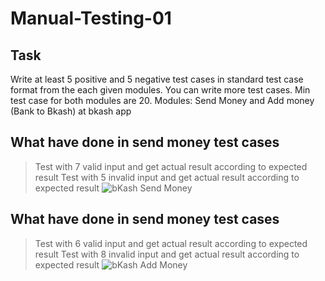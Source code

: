 # Manual-Testing-01

## Task
Write at least 5 positive and 5 negative test cases in standard test case format from the each given modules. You can write more test cases. Min test case for both modules are 20.
Modules: Send Money and Add money (Bank to Bkash) at bkash app

## What have done in send money test cases
> Test with 7 valid input and get actual result according to expected result
> Test with 5 invalid input and get actual result according to expected result
![bKash Send Money](https://user-images.githubusercontent.com/83439797/213874988-f71a8b5d-e5dd-42bb-86b3-d8e8c4414cd5.jpg)

## What have done in send money test cases
> Test with 6 valid input and get actual result according to expected result
> Test with 8 invalid input and get actual result according to expected result
![bKash Add Money](https://user-images.githubusercontent.com/83439797/213875003-f3fb5cb1-320d-4811-a073-e4dd8a26f6a1.jpg)
